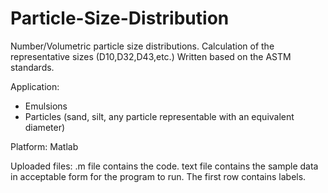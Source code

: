 # Particle-Size-Distribution
Number/Volumetric particle size distributions. Calculation of the representative sizes (D10,D32,D43,etc.)
Written based on the ASTM standards.

Application:
- Emulsions
- Particles (sand, silt, any particle representable with an equivalent diameter)

Platform: Matlab

Uploaded files:
.m file contains the code.
text file contains the sample data in acceptable form for the program to run. The first row contains labels.
